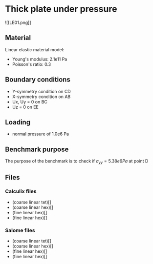 # Thick plate under pressure
![[LE01.png]]

## Material
Linear elastic material model:
- Young's modulus: 2.1e11 Pa
- Poisson's ratio: 0.3
## Boundary conditions
- Y-symmetry condition on CD
- X-symmetry condition on AB
- Ux, Uy = 0 on BC
- Uz = 0 on EE
## Loading
- normal pressure of 1.0e6 Pa
## Benchmark purpose
The purpose of the benchmark is to check if $\sigma_{yy}=5.38e6 Pa$ at point D
## Files
### Calculix files
- (coarse linear tet)[]
- (coarse linear hex)[]
- (fine linear hex)[]
- (fine linear hex)[]
### Salome files
- (coarse linear tet)[]
- (coarse linear hex)[]
- (fine linear hex)[]
- (fine linear hex)[]
